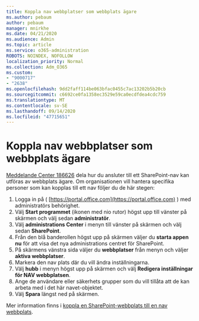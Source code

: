 ```yaml
---
title: Koppla nav webbplatser som webbplats ägare
ms.author: pebaum
author: pebaum
manager: mnirkhe
ms.date: 04/21/2020
ms.audience: Admin
ms.topic: article
ms.service: o365-administration
ROBOTS: NOINDEX, NOFOLLOW
localization_priority: Normal
ms.collection: Adm_O365
ms.custom:
- "9000717"
- "2638"
ms.openlocfilehash: 9dd2faff114be063bfac0455c7ac13202b5b20cb
ms.sourcegitcommit: c6692ce0fa1358ec3529e59ca0ecdfdea4cdc759
ms.translationtype: MT
ms.contentlocale: sv-SE
ms.lasthandoff: 09/14/2020
ms.locfileid: "47715651"
---
```

# <a name="associate-hub-sites-as-site-owner"></a>Koppla nav webbplatser som webbplats ägare

[Meddelande Center 186626](https://admin.microsoft.com/Adminportal/Home?source=applauncher#/MessageCenter?id=MC186626) dela hur du ansluter till ett SharePoint-nav kan utföras av webbplats ägare. Om organisationen vill hantera specifika personer som kan kopplas till ett nav följer du de här stegen: 

1. Logga in på ( [https://portal.office.com](https://portal.office.com) ) med administratörs behörighet.
2. Välj **Start programmet** (ikonen med nio rutor) högst upp till vänster på skärmen och välj sedan **administratör**.
3. Välj **administrations Center** i menyn till vänster på skärmen och välj sedan **SharePoint**.
4. Från den blå banderollen högst upp på skärmen väljer du **starta appen nu** för att visa det nya administrations centret för SharePoint.
5. På skärmens vänstra sida väljer du **webbplatser** från menyn och väljer **aktiva webbplatser**.
6. Markera den nav plats där du vill ändra inställningarna.
7. Välj **hubb** i menyn högst upp på skärmen och välj **Redigera inställningar för NAV webbplatsen**.
8. Ange de användare eller säkerhets grupper som du vill tillåta att de kan arbeta med i det här navet-objektet.
9. Välj **Spara** längst ned på skärmen.

Mer information finns i [koppla en SharePoint-webbplats till en nav webbplats](https://support.office.com/article/associate-a-sharepoint-site-with-a-hub-site-ae0009fd-af04-4d3d-917d-88edb43efc05). 